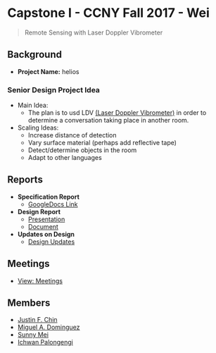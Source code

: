# Capstone I - CCNY Fall 2017 - Wei
> Remote Sensing with Laser Doppler Vibrometer

## Background
- **Project Name:** helios

### Senior Design Project Idea

- Main Idea:
	- The plan is to usd LDV [(Laser Doppler Vibrometer)](http://www.polytec.com/us/solutions/vibration-measurement/basic-principles-of-vibrometry/) in order to determine a conversation taking place in another room. 
- Scaling Ideas:
	- Increase distance of detection
	- Vary surface material (perhaps add reflective tape)
	- Detect/determine objects in the room
	- Adapt to other languages

## Reports
- **Specification Report**
    - [GoogleDocs Link](https://docs.google.com/document/d/1MODgFBAmrPI_2PXS4SshltVS8bHBz-O9JDveyJbtV4E/edit?usp=sharing)
- **Design Report**
    - [Presentation](https://docs.google.com/presentation/d/1tisFgrkVGKQc0OuIMv-1m_N49rM4-hB4r10_Se2CzB4/edit?usp=sharing)
    - [Document](https://docs.google.com/document/d/1aCLo4EOBs--eeBiwbeih1LgdyiZGMhM40jSkdIjuo-Q/edit?usp=sharing)
- **Updates on Design**
    - [Design Updates]()

## Meetings
- [View: Meetings](meetings.md)

## Members
- [Justin F. Chin](https://github.com/justinfchin)
- [Miguel A. Dominguez](https://github.com/Miguel75An)
- [Sunny Mei](https://github.com/Sunny3oy)
- [Ichwan Palongengi](https://github.com/ipalongengi)
